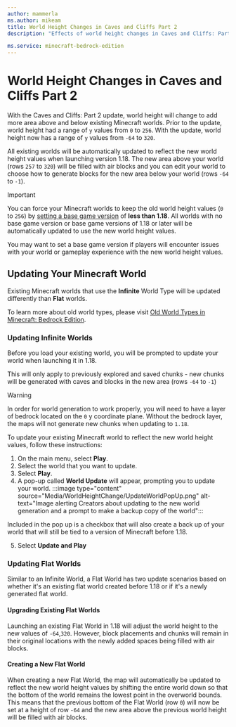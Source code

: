 ```yaml
---
author: mammerla
ms.author: mikeam
title: World Height Changes in Caves and Cliffs Part 2
description: "Effects of world height changes in Caves and Cliffs: Part 2 on creators"

ms.service: minecraft-bedrock-edition
---
```


# World Height Changes in Caves and Cliffs Part 2

With the Caves and Cliffs: Part 2 update, world height will change to add more area above and below existing Minecraft worlds. Prior to the update, world height had a range of `y` values from `0` to `256`. With the update, world height now has a range of `y` values from `-64` to `320`.

All existing worlds will be automatically updated to reflect the new world height values when launching version 1.18. The new area above your world (rows `257` to `320`) will be filled with air blocks and you can edit your world to choose how to generate blocks for the new area below your world (rows `-64` to `-1`).

> [!IMPORTANT]
> You can force your Minecraft worlds to keep the old world height values (`0` to `256`) by [setting a base game version](BaseGameVersioning.md) of **less than 1.18**. All worlds with no base game version or base game versions of 1.18 or later will be automatically updated to use the new world height values.
>
> You may want to set a base game version if players will encounter issues with your world or gameplay experience with the new world height values.

## Updating Your Minecraft World

Existing Minecraft worlds that use the **Infinite** World Type will be updated differently than **Flat** worlds. 

To learn more about old world types, please visit [Old World Types in Minecraft: Bedrock Edition](https://feedback.minecraft.net/hc/en-us/articles/4411688594317-Old-Worlds-Types-in-Minecraft-Bedrock-Edition-FAQ-).

### Updating Infinite Worlds

Before you load your existing world, you will be prompted to update your world when launching it in 1.18.

This will only apply to previously explored and saved chunks - new chunks will be generated with caves and blocks in the new area (rows `-64` to `-1`)

> [!WARNING]
> In order for world generation to work properly, you will need to have a layer of bedrock located on the `0` y coordinate plane. Without the bedrock layer, the maps will not generate new chunks when updating to `1.18`.

To update your existing Minecraft world to reflect the new world height values, follow these instructions:

1. On the main menu, select **Play**.
1. Select the world that you want to update.
1. Select **Play**.
1. A pop-up called **World Update** will appear, prompting you to update your world.
    :::image type="content" source="Media/WorldHeightChange/UpdateWorldPopUp.png" alt-text="Image alerting Creators about updating to the new world generation and a prompt to make a backup copy of the world":::

Included in the pop up is a checkbox that will also create a back up of your world that will still be tied to a version of Minecraft before 1.18.

5. Select **Update and Play**

### Updating Flat Worlds

Similar to an Infinite World, a Flat World has two update scenarios based on whether it's an existing flat world created before 1.18 or if it's a newly generated flat world.

#### Upgrading Existing Flat Worlds

Launching an existing Flat World in 1.18 will adjust the world height to the new values of `-64`,`320`.  However, block placements and chunks will remain in their original locations with the newly added spaces being filled with air blocks.

#### Creating a New Flat World

When creating a new Flat World, the map will automatically be updated to reflect the new world height values by shifting the entire world down so that the bottom of the world remains the lowest point in the overworld bounds. This means that the previous bottom of the Flat World (row `0`) will now be set at a height of row `-64` and the new area above the previous world height will be filled with air blocks.
